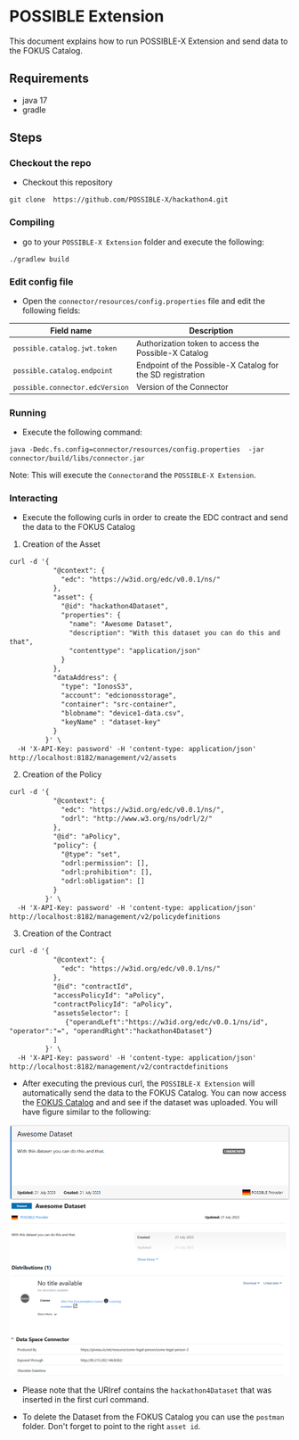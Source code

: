 # POSSIBLE Extension

This document explains how to run POSSIBLE-X Extension and send data to the FOKUS Catalog.

## Requirements

- java 17
- gradle

## Steps
### Checkout the repo

- Checkout this repository
```
git clone  https://github.com/POSSIBLE-X/hackathon4.git
```

### Compiling

- go to your `POSSIBLE-X Extension` folder and execute the following:
```
./gradlew build
```

### Edit config file

- Open the `connector/resources/config.properties` file and edit the following fields:  

| Field name                      | Description                                                      |
|---------------------------------|------------------------------------------------------------------|
| `possible.catalog.jwt.token`    | Authorization token to access the Possible-X Catalog     |
| `possible.catalog.endpoint`     | Endpoint of the Possible-X Catalog for the SD registration |
| `possible.connector.edcVersion` | Version of the Connector  |

### Running

- Execute the following command:
```
java -Dedc.fs.config=connector/resources/config.properties  -jar connector/build/libs/connector.jar
```  
Note: This will execute the `Connector`and the `POSSIBLE-X Extension`.

### Interacting

- Execute the following curls in order to create the EDC contract and send the data to the FOKUS Catalog
1) Creation of the Asset
```
curl -d '{
           "@context": {
             "edc": "https://w3id.org/edc/v0.0.1/ns/"
           },
           "asset": {
             "@id": "hackathon4Dataset",
             "properties": {
               "name": "Awesome Dataset",
               "description": "With this dataset you can do this and that",
               "contenttype": "application/json"
             }
           },
           "dataAddress": {
             "type": "IonosS3",
             "account": "edcionosstorage",
             "container": "src-container",
             "blobname": "device1-data.csv",
             "keyName" : "dataset-key"
           }
         }' \
  -H 'X-API-Key: password' -H 'content-type: application/json' http://localhost:8182/management/v2/assets
```

2) Creation of the Policy
```
curl -d '{
           "@context": {
             "edc": "https://w3id.org/edc/v0.0.1/ns/",
             "odrl": "http://www.w3.org/ns/odrl/2/"
           },
           "@id": "aPolicy",
           "policy": {
             "@type": "set",
             "odrl:permission": [],
             "odrl:prohibition": [],
             "odrl:obligation": []
           }
         }' \
  -H 'X-API-Key: password' -H 'content-type: application/json' http://localhost:8182/management/v2/policydefinitions
```

3) Creation of the Contract
```
curl -d '{
           "@context": {
             "edc": "https://w3id.org/edc/v0.0.1/ns/"
           },
           "@id": "contractId",
           "accessPolicyId": "aPolicy",
           "contractPolicyId": "aPolicy",
           "assetsSelector": [
              {"operandLeft":"https://w3id.org/edc/v0.0.1/ns/id", "operator":"=", "operandRight":"hackathon4Dataset"}
           ]
         }' \
  -H 'X-API-Key: password' -H 'content-type: application/json' http://localhost:8182/management/v2/contractdefinitions
```
- After executing the previous curl, the `POSSIBLE-X Extension` will automatically send the data to the FOKUS Catalog. You can now access the [FOKUS Catalog](https://possible.fokus.fraunhofer.de/datasets?locale=en) and and see if the dataset was uploaded. You will have figure similar to the following:

![alt text](images/catalog1.png)  
![alt text](images/catalog2.png)

- Please note that the URIref contains the `hackathon4Dataset` that was inserted in the first curl command.

- To delete the Dataset from the FOKUS Catalog you can use the `postman` folder. Don't forget to point to the right `asset id`.
